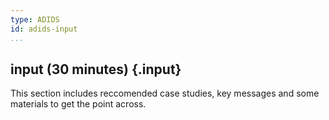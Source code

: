 ```yaml
---
type: ADIDS
id: adids-input
...
```


## input (30 minutes) {.input}

This section includes reccomended case studies, key messages and some materials to get the point across.

